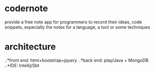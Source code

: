 # codernote
provide a free note app for programmers to record their ideas, code snippets, especially the notes for a language, a tool or some techniques

# architecture
..*front end: html+bootstrap+jquery
..*back end: play/Java + MongoDB
..*IDE: Intellij/Sbt
